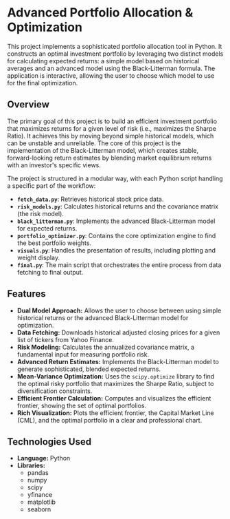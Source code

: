 # Advanced Portfolio Allocation & Optimization

This project implements a sophisticated portfolio allocation tool in Python. It constructs an optimal investment portfolio by leveraging two distinct models for calculating expected returns: a simple model based on historical averages and an advanced model using the Black-Litterman formula. The application is interactive, allowing the user to choose which model to use for the final optimization.

## Overview

The primary goal of this project is to build an efficient investment portfolio that maximizes returns for a given level of risk (i.e., maximizes the Sharpe Ratio). It achieves this by moving beyond simple historical models, which can be unstable and unreliable. The core of this project is the implementation of the Black-Litterman model, which creates stable, forward-looking return estimates by blending market equilibrium returns with an investor's specific views.

The project is structured in a modular way, with each Python script handling a specific part of the workflow:
-   **`fetch_data.py`**: Retrieves historical stock price data.
-   **`risk_models.py`**: Calculates historical returns and the covariance matrix (the risk model).
-   **`black_litterman.py`**: Implements the advanced Black-Litterman model for expected returns.
-   **`portfolio_optimizer.py`**: Contains the core optimization engine to find the best portfolio     weights.
-   **`visuals.py`**: Handles the presentation of results, including plotting and weight display.
-   **`final.py`**: The main script that orchestrates the entire process from data fetching to final output.

## Features

-   **Dual Model Approach:** Allows the user to choose between using simple historical returns or the advanced Black-Litterman model for optimization.
-   **Data Fetching:** Downloads historical adjusted closing prices for a given list of tickers from Yahoo Finance.
-   **Risk Modeling:** Calculates the annualized covariance matrix, a fundamental input for measuring portfolio risk.
-   **Advanced Return Estimates:** Implements the Black-Litterman model to generate sophisticated, blended expected returns.
-   **Mean-Variance Optimization:** Uses the `scipy.optimize` library to find the optimal risky portfolio that maximizes the Sharpe Ratio, subject to diversification constraints.
-   **Efficient Frontier Calculation:** Computes and visualizes the efficient frontier, showing the set of optimal portfolios.
-   **Rich Visualization:** Plots the efficient frontier, the Capital Market Line (CML), and the optimal portfolio in a clear and professional chart.

## Technologies Used

-   **Language:** Python
-   **Libraries:**
    -   pandas
    -   numpy
    -   scipy
    -   yfinance
    -   matplotlib
    -   seaborn

